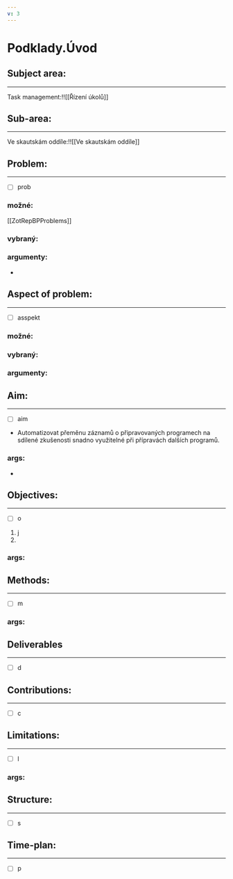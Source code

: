 ```yaml
---
v: 3
---
```


# Podklady.Úvod

## Subject area:
---

Task management:!![[Řízení úkolů]]

## Sub-area:
---
Ve skautskám oddíle:!![[Ve skautskám oddíle]]
## Problem:
---
- [ ] prob
### možné:
[[ZotRepBPProblems]]

### vybraný:

### argumenty:
- 

## Aspect of problem:
---
- [ ] asspekt
### možné:

### vybraný:

### argumenty:


## Aim:
---
- [ ] aim
- Automatizovat přeměnu záznamů o připravovaných programech na sdílené zkušenosti snadno využitelné při přípravách dalších programů.

### args:
- 

## Objectives:
---
- [ ] o
1. j
2. 
### args:

## Methods:
---
- [ ] m
### args:

## Deliverables
---
- [ ] d
## Contributions:
---
- [ ] c
## Limitations:
---
- [ ] l
### args:

## Structure:
---
- [ ] s
## Time-plan:
---
- [ ] p